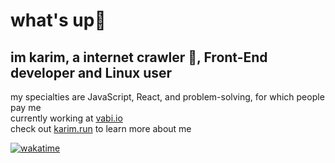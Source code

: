 # what's up👋 
## im karim, a internet crawler 🔭, Front-End developer and Linux user

my specialties are JavaScript, React, and problem-solving, for which people pay me  
currently working at [vabi.io](https://vabi.io)  
check out [karim.run](https://karim.run) to learn more about me

[![wakatime](https://wakatime.com/badge/user/4598c3d9-6a7c-44f5-83ed-3a08578130a7.svg)](https://wakatime.com/@4598c3d9-6a7c-44f5-83ed-3a08578130a7)

